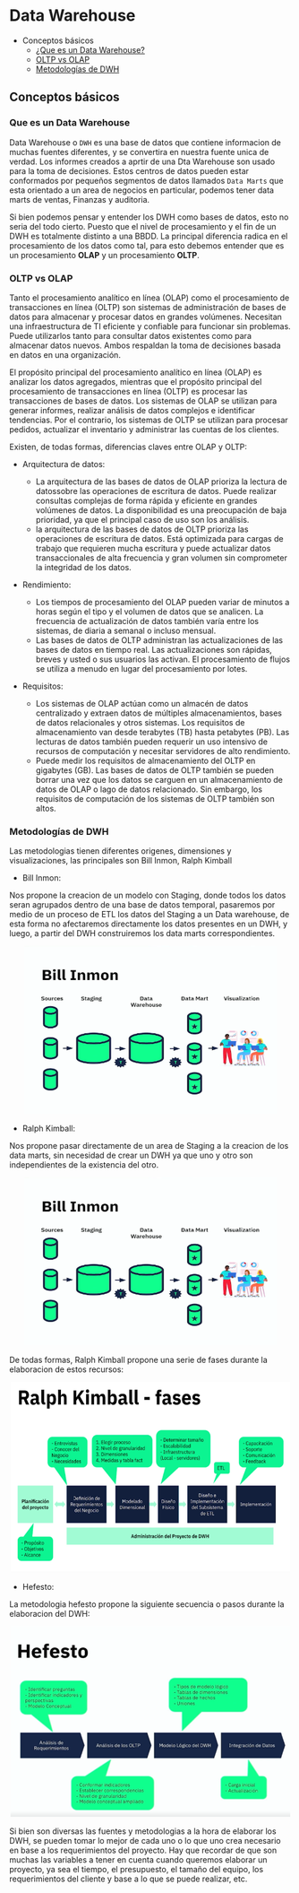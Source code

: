 # Data Warehouse

* Conceptos básicos
  - [¿Que es un Data Warehouse?](#que-es-un-data-warehouse)
  - [OLTP vs OLAP](#oltp-vs-olap)
  - [Metodologías de DWH](#metodologías-de-dwh)

## Conceptos básicos

### Que es un Data Warehouse

Data Warehouse o `DWH` es una base de datos que contiene informacion de muchas fuentes diferentes, y se convertira en nuestra fuente unica de verdad. Los informes creados a aprtir de una Dta Warehouse son usado para la toma de decisiones. Estos centros de datos pueden estar conformados por pequeños segmentos de datos llamados `Data Marts` que esta orientado a un area de negocios en particular, podemos tener data marts de ventas, Finanzas y auditoria.

Si bien podemos pensar y entender los DWH como bases de datos, esto no seria del todo cierto. Puesto que el nivel de procesamiento y el fin de un DWH es totalmente distinto a una BBDD. La principal diferencia radica en el procesamiento de los datos como tal, para esto debemos entender que es un procesamiento **OLAP** y un procesamiento **OLTP**.

### OLTP vs OLAP

Tanto el procesamiento analítico en línea (OLAP) como el procesamiento de transacciones en línea (OLTP) son sistemas de administración de bases de datos para almacenar y procesar datos en grandes volúmenes. Necesitan una infraestructura de TI eficiente y confiable para funcionar sin problemas. Puede utilizarlos tanto para consultar datos existentes como para almacenar datos nuevos. Ambos respaldan la toma de decisiones basada en datos en una organización.

El propósito principal del procesamiento analítico en línea (OLAP) es analizar los datos agregados, mientras que el propósito principal del procesamiento de transacciones en línea (OLTP) es procesar las transacciones de bases de datos. Los sistemas de OLAP se utilizan para generar informes, realizar análisis de datos complejos e identificar tendencias. Por el contrario, los sistemas de OLTP se utilizan para procesar pedidos, actualizar el inventario y administrar las cuentas de los clientes.

Existen, de todas formas, diferencias claves entre OLAP y OLTP:

* Arquitectura de datos:
  - La arquitectura de las bases de datos de OLAP prioriza la lectura de datossobre las operaciones de escritura de datos. Puede realizar consultas complejas de forma rápida y eficiente en grandes volúmenes de datos. La disponibilidad es una preocupación de baja prioridad, ya que el principal caso de uso son los análisis.
  - la arquitectura de las bases de datos de OLTP prioriza las operaciones de escritura de datos. Está optimizada para cargas de trabajo que requieren mucha escritura y puede actualizar datos transaccionales de alta frecuencia y gran volumen sin comprometer la integridad de los datos.

* Rendimiento:
  - Los tiempos de procesamiento del OLAP pueden variar de minutos a horas según el tipo y el volumen de datos que se analicen. La frecuencia de actualización de datos también varía entre los sistemas, de diaria a semanal o incluso mensual.
  - Las bases de datos de OLTP administran las actualizaciones de las bases de datos en tiempo real. Las actualizaciones son rápidas, breves y usted o sus usuarios las activan. El procesamiento de flujos se utiliza a menudo en lugar del procesamiento por lotes.

* Requisitos:
  - Los sistemas de OLAP actúan como un almacén de datos centralizado y extraen datos de múltiples almacenamientos, bases de datos relacionales y otros sistemas. Los requisitos de almacenamiento van desde terabytes (TB) hasta petabytes (PB). Las lecturas de datos también pueden requerir un uso intensivo de recursos de computación y necesitar servidores de alto rendimiento.
  - Puede medir los requisitos de almacenamiento del OLTP en gigabytes (GB). Las bases de datos de OLTP también se pueden borrar una vez que los datos se carguen en un almacenamiento de datos de OLAP o lago de datos relacionado. Sin embargo, los requisitos de computación de los sistemas de OLTP también son altos.

### Metodologías de DWH

Las metodologias tienen diferentes origenes, dimensiones y visualizaciones, las principales son Bill Inmon, Ralph Kimball

* Bill Inmon:

Nos propone la creacion de un modelo con Staging, donde todos los datos seran agrupados dentro de una base de datos temporal, pasaremos por medio de un proceso de ETL los datos del Staging a un Data warehouse, de esta forma no afectaremos directamente los datos presentes en un DWH, y luego, a partir del DWH construiremos los data marts correspondientes.

<p align='center'>
  <img width="450" height="300" src="./img/bill-inmon.png"/>
</p>

* Ralph Kimball:

Nos propone pasar directamente de un area de Staging a la creacion de los data marts, sin necesidad de crear un DWH ya que uno y otro son independientes de la existencia del otro.

<p align='center'>
  <img width="450" height="300" src="./img/bill-inmon.png"/>
</p>


De todas formas, Ralph Kimball propone una serie de fases durante la elaboracion de estos recursos:

<p align='center'>
  <img width="500" height="340" src="./img/ralph-kimball.png"/>
</p>

* Hefesto:

La metodologia hefesto propone la siguiente secuencia o pasos durante la elaboracion del DWH:

<p align='center'>
  <img width="500" height="340" src="./img/hefesto.png" />
</p>

Si bien son diversas las fuentes y metodologias a la hora de elaborar los DWH, se pueden tomar lo mejor de cada uno o lo que uno crea necesario en base a los requerimientos del proyecto. Hay que recordar de que son muchas las variables a tener en cuenta cuando queremos elaborar un proyecto, ya sea el tiempo, el presupuesto, el tamaño del equipo, los requerimientos del cliente y base a lo que se puede realizar, etc. 
